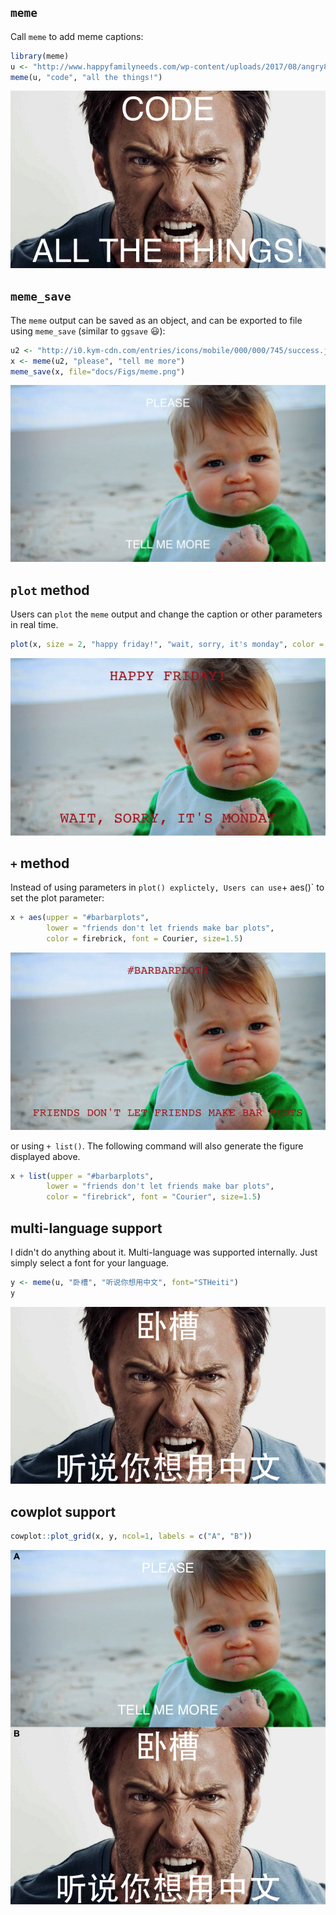 <!-- README.md is generated from README.Rmd. Please edit that file -->
`meme`
------

Call `meme` to add meme captions:

``` r
library(meme)
u <- "http://www.happyfamilyneeds.com/wp-content/uploads/2017/08/angry8.jpg"
meme(u, "code", "all the things!")
```

![](docs/Figs/unnamed-chunk-2-1.png)

`meme_save`
-----------

The `meme` output can be saved as an object, and can be exported to file using `meme_save` (similar to `ggsave` :smiley:):

``` r
u2 <- "http://i0.kym-cdn.com/entries/icons/mobile/000/000/745/success.jpg"
x <- meme(u2, "please", "tell me more")
meme_save(x, file="docs/Figs/meme.png")
```

<img src="docs/Figs/meme.png" width="672"/>

`plot` method
-------------

Users can `plot` the `meme` output and change the caption or other parameters in real time.

``` r
plot(x, size = 2, "happy friday!", "wait, sorry, it's monday", color = "firebrick", font = "Courier")
```

![](docs/Figs/unnamed-chunk-4-1.png)

`+` method
----------

Instead of using parameters in `plot() explictely, Users can use`+ aes()\` to set the plot parameter:

``` r
x + aes(upper = "#barbarplots",
        lower = "friends don't let friends make bar plots",
        color = firebrick, font = Courier, size=1.5)
```

![](docs/Figs/unnamed-chunk-5-1.png)

or using `+ list()`. The following command will also generate the figure displayed above.

``` r
x + list(upper = "#barbarplots",
        lower = "friends don't let friends make bar plots",
        color = "firebrick", font = "Courier", size=1.5)
```

multi-language support
----------------------

I didn't do anything about it. Multi-language was supported internally. Just simply select a font for your language.

``` r
y <- meme(u, "卧槽", "听说你想用中文", font="STHeiti")
y
```

![](docs/Figs/unnamed-chunk-7-1.png)

cowplot support
---------------

``` r
cowplot::plot_grid(x, y, ncol=1, labels = c("A", "B"))
```

![](docs/Figs/unnamed-chunk-8-1.png)
